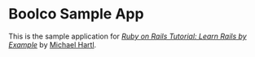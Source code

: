 # Boolco Sample App

This is the sample application for
[*Ruby on Rails Tutorial: Learn Rails by Example*](http://railstutorial.org/)
by [Michael Hartl](http://michaelhartl.com/).